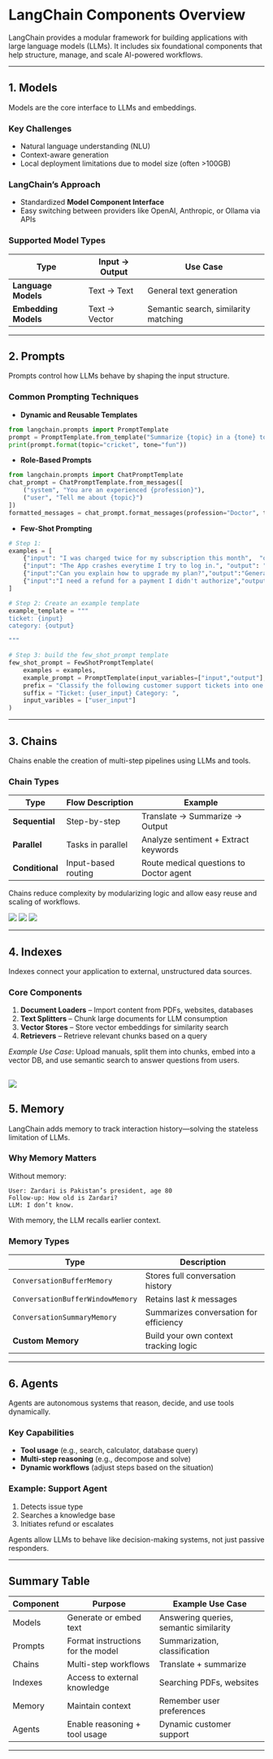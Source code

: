 # **LangChain Components Overview**

LangChain provides a modular framework for building applications with large language models (LLMs). It includes six foundational components that help structure, manage, and scale AI-powered workflows.

---

## **1. Models**

Models are the core interface to LLMs and embeddings.

### **Key Challenges**
- Natural language understanding (NLU)
- Context-aware generation
- Local deployment limitations due to model size (often >100GB)

### **LangChain’s Approach**
- Standardized **Model Component Interface**
- Easy switching between providers like OpenAI, Anthropic, or Ollama via APIs

### **Supported Model Types**
| Type               | Input → Output         | Use Case                         |
|--------------------|------------------------|----------------------------------|
| **Language Models** | Text → Text            | General text generation          |
| **Embedding Models** | Text → Vector         | Semantic search, similarity matching |

---

## **2. Prompts**

Prompts control how LLMs behave by shaping the input structure.

### **Common Prompting Techniques**

- **Dynamic and Reusable Templates**
```python
from langchain.prompts import PromptTemplate
prompt = PromptTemplate.from_template("Summarize {topic} in a {tone} tone")
print(prompt.format(topic="cricket", tone="fun"))
```

- **Role-Based Prompts**
```python
from langchain.prompts import ChatPromptTemplate
chat_prompt = ChatPromptTemplate.from_messages([
    ("system", "You are an experienced {profession}"),
    ("user", "Tell me about {topic}")
])
formatted_messages = chat_prompt.format_messages(profession="Doctor", topic="headache")
```

- **Few-Shot Prompting**
```python
# Step 1: 
examples = [
    {"input": "I was charged twice for my subscription this month",  "output": "Billing"},
    {"input": "The App crashes everytime I try to log in.", "output": "Technical Support"},
    {"input":"Can you explain how to upgrade my plan?","output":"General Inquiry"},
    {"input":"I need a refund for a payment I didn't authorize","output":"Billing Issue"},
]

# Step 2: Create an example template
example_template = """
ticket: {input}
category: {output}

"""

# Step 3: build the few_shot_prompt template
few_shot_prompt = FewShotPromptTemplate(
    examples = examples,
    example_prompt = PromptTemplate(input_variables=["input","output"], template=example_template),
    prefix = "Classify the following customer support tickets into one of the categories: 'Billing', 'Issue', 'Technical Problem', or 'General Inquiry'" 
    suffix = "Ticket: {user_input} Category: ",
    input_varibles = ["user_input"]
)

```

---

## **3. Chains**

Chains enable the creation of multi-step pipelines using LLMs and tools.

### **Chain Types**
| Type            | Flow Description                       | Example                                  |
|------------------|----------------------------------------|------------------------------------------|
| **Sequential**    | Step-by-step                           | Translate → Summarize → Output           |
| **Parallel**      | Tasks in parallel                      | Analyze sentiment + Extract keywords     |
| **Conditional**   | Input-based routing                    | Route medical questions to Doctor agent  |

Chains reduce complexity by modularizing logic and allow easy reuse and scaling of workflows.

![](../assets/2.0-seq.png)
![](../assets/2.1-para.png)
![](../assets/2.2-cond.png)

---

## **4. Indexes**

Indexes connect your application to external, unstructured data sources.

### **Core Components**
1. **Document Loaders** – Import content from PDFs, websites, databases
2. **Text Splitters** – Chunk large documents for LLM consumption
3. **Vector Stores** – Store vector embeddings for similarity search
4. **Retrievers** – Retrieve relevant chunks based on a query

*Example Use Case*: Upload manuals, split them into chunks, embed into a vector DB, and use semantic search to answer questions from users.

![](../assets/2.3-indexes.png)
---

## **5. Memory**

LangChain adds memory to track interaction history—solving the stateless limitation of LLMs.

### **Why Memory Matters**
Without memory:
```
User: Zardari is Pakistan’s president, age 80  
Follow-up: How old is Zardari?  
LLM: I don’t know.
```
With memory, the LLM recalls earlier context.

### **Memory Types**
| Type                         | Description                             |
|------------------------------|-----------------------------------------|
| `ConversationBufferMemory`   | Stores full conversation history        |
| `ConversationBufferWindowMemory` | Retains last *k* messages             |
| `ConversationSummaryMemory` | Summarizes conversation for efficiency  |
| **Custom Memory**            | Build your own context tracking logic   |

---

## **6. Agents**

Agents are autonomous systems that reason, decide, and use tools dynamically.

### **Key Capabilities**
- **Tool usage** (e.g., search, calculator, database query)
- **Multi-step reasoning** (e.g., decompose and solve)
- **Dynamic workflows** (adjust steps based on the situation)

### **Example: Support Agent**
1. Detects issue type  
2. Searches a knowledge base  
3. Initiates refund or escalates  

Agents allow LLMs to behave like decision-making systems, not just passive responders.

---

## **Summary Table**

| Component   | Purpose                                  | Example Use Case                            |
|-------------|-------------------------------------------|----------------------------------------------|
| Models      | Generate or embed text                    | Answering queries, semantic similarity       |
| Prompts     | Format instructions for the model         | Summarization, classification                |
| Chains      | Multi-step workflows                      | Translate + summarize                        |
| Indexes     | Access to external knowledge              | Searching PDFs, websites                     |
| Memory      | Maintain context                          | Remember user preferences                    |
| Agents      | Enable reasoning + tool usage             | Dynamic customer support                     |

---
